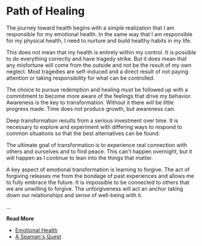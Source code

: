 # Path of Healing

The journey toward health begins with a simple realization that I am responsible for my emotional
health. In the same way that I am responsible for my physical health, I need to nurture and build
healthy habits in my life.

This does not mean that my health is entirely within my control. It is possible to do everything
correctly and have tragedy strike. But it does mean that any misfortune will come from the outside
and not be the result of my own neglect. Most tragedies are self-induced and a direct result of not
paying attention or taking responsibility for what can be controlled.

The choice to pursue redemption and healing must be followed up with a commitment to become more
aware of the feelings that drive my behavior. Awareness is the key to transformation. Without it
there will be little progress made. Time does not produce growth, but awareness can.

Deep transformation results from a serious investment over time. It is necessary to explore and
experiment with differing ways to respond to common situations so that the best alternatives can be
found.

The ultimate goal of transformation is to experience real connection with others and ourselves and
to find peace. This can't happen overnight, but it will happen as I continue to lean into the
things that matter.

A key aspect of emotional transformation is learning to forgive. The act of forgiving releases me
from the bondage of past experiences and allows me to fully embrace the future. It is impossible to
be connected to others that we are unwilling to forgive. The unforgiveness will act an anchor
taking down our relationships and sense of well-being with it.

...

**Read More**

* [Emotional Health](https://seamansguide.com/book/quest/EmotionalHealth.md)
* [A Seaman's Quest](https://seamansguide.com/book/quest)

